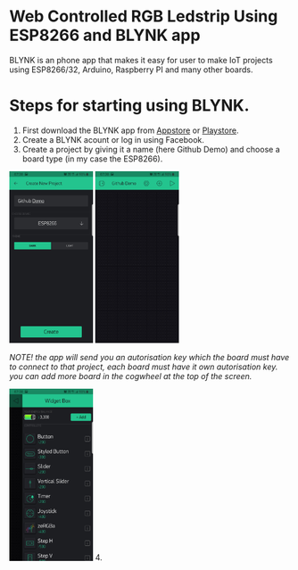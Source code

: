 # Web Controlled RGB Ledstrip Using ESP8266 and BLYNK app
BLYNK is an phone app that makes it easy for user to make IoT projects using ESP8266/32, Arduino, Raspberry PI and many other boards. 

# Steps for starting using BLYNK.

1. First download the BLYNK app from [Appstore](https://apps.apple.com/us/app/blynk-iot-for-arduino-esp32/id808760481) or [Playstore](https://play.google.com/store/apps/details?id=cc.blynk&hl=no). 
2. Create a BLYNK acount or log in using Facebook. 
3. Create a project by giving it a name (here Github Demo) and choose a board type (in my case the ESP8266).
<img src="img/1_Create_project.jpg" width="150">
<img src="img/2_Empty_project.jpg" width="150">

*NOTE! the app will send you an autorisation key which the board must have to connect to that project, each board must have it own  autorisation key. you can add more board in the cogwheel at the top of the screen.*

<img src="img/3_Select_item.jpg" width="150">
4. 
